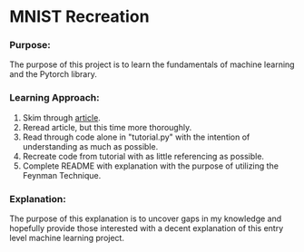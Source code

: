 # MNIST Recreation

### Purpose:
The purpose of this project is to learn the fundamentals of machine learning and the Pytorch library.

### Learning Approach:
1. Skim through [article](https://nextjournal.com/gkoehler/pytorch-mnist).
2. Reread article, but this time more thoroughly.
3. Read through code alone in "tutorial.py" with the intention of understanding as much as possible.
4. Recreate code from tutorial with as little referencing as possible.
5. Complete README with explanation with the purpose of utilizing the Feynman Technique.

### Explanation:
The purpose of this explanation is to uncover gaps in my knowledge and hopefully provide those interested with a decent explanation of this entry level machine learning project.
